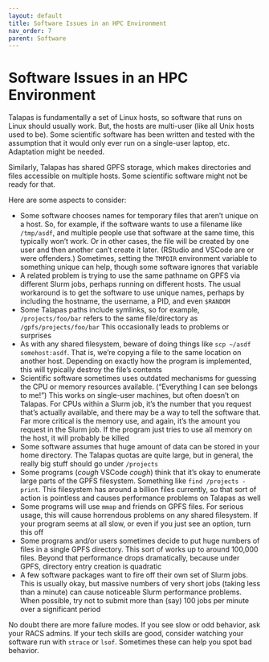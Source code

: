 ```yaml
---
layout: default
title: Software Issues in an HPC Environment
nav_order: 7
parent: Software
---
```


# Software Issues in an HPC Environment

Talapas is fundamentally a set of Linux hosts, so software that runs on Linux should usually work. But, the hosts are multi-user (like all Unix hosts used to be). Some scientific software has been written and tested with the assumption that it would only ever run on a single-user laptop, etc. Adaptation might be needed.

Similarly, Talapas has shared GPFS storage, which makes directories and files accessible on multiple hosts. Some scientific software might not be ready for that.

Here are some aspects to consider:

- Some software chooses names for temporary files that aren’t unique on a host. So, for example, if the software wants to use a filename like `/tmp/asdf`, and multiple people use that software at the same time, this typically won’t work. Or in other cases, the file will be created by one user and then another can’t create it later. (RStudio and VSCode are or were offenders.) Sometimes, setting the `TMPDIR` environment variable to something unique can help, though some software ignores that variable
- A related problem is trying to use the same pathname on GPFS via different Slurm jobs, perhaps running on different hosts. The usual workaround is to get the software to use unique names, perhaps by including the hostname, the username, a PID, and even `$RANDOM`
- Some Talapas paths include symlinks, so for example, `/projects/foo/bar` refers to the same file/directory as `/gpfs/projects/foo/bar` This occasionally leads to problems or surprises
- As with any shared filesystem, beware of doing things like `scp ~/asdf somehost:asdf`. That is, we’re copying a file to the same location on another host. Depending on exactly how the program is implemented, this will typically destroy the file’s contents
- Scientific software sometimes uses outdated mechanisms for guessing the CPU or memory resources available. (“Everything I can see belongs to me!”) This works on single-user machines, but often doesn’t on Talapas. For CPUs within a Slurm job, it’s the number that you request that’s actually available, and there may be a way to tell the software that. Far more critical is the memory use, and again, it’s the amount you request in the Slurm job. If the program just tries to use all memory on the host, it will probably be killed
- Some software assumes that huge amount of data can be stored in your home directory. The Talapas quotas are quite large, but in general, the really big stuff should go under `/projects`
- Some programs (_cough_ VSCode _cough_) think that it’s okay to enumerate large parts of the GPFS filesystem. Something like `find /projects -print`. This filesystem has around a billion files currently, so that sort of action is pointless and causes performance problems on Talapas as well
- Some programs will use `mmap` and friends on GPFS files. For serious usage, this will cause horrendous problems on any shared filesystem. If your program seems at all slow, or even if you just see an option, turn this off
- Some programs and/or users sometimes decide to put huge numbers of files in a single GPFS directory. This sort of works up to around 100,000 files. Beyond that performance drops dramatically, because under GPFS, directory entry creation is quadratic
- A few software packages want to fire off their own set of Slurm jobs. This is usually okay, but massive numbers of very short jobs (taking less than a minute) can cause noticeable Slurm performance problems. When possible, try not to submit more than (say) 100 jobs per minute over a significant period

No doubt there are more failure modes. If you see slow or odd behavior, ask your RACS admins. If your tech skills are good, consider watching your software run with `strace` or `lsof`. Sometimes these can help you spot bad behavior.
